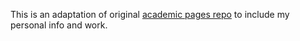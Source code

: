 This is an adaptation of original [academic pages repo](https://academicpages.github.io) to  include my personal info and work.